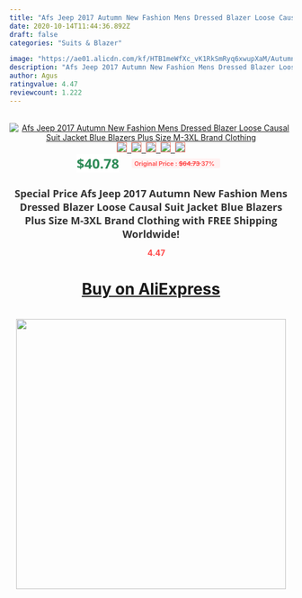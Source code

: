 ```yaml
---
title: "Afs Jeep 2017 Autumn New Fashion Mens Dressed Blazer Loose Causal Suit Jacket Blue Blazers Plus Size M-3XL Brand Clothing"
date: 2020-10-14T11:44:36.892Z
draft: false
categories: "Suits & Blazer"

image: "https://ae01.alicdn.com/kf/HTB1meWfXc_vK1RkSmRyq6xwupXaM/Autumn-Winter-New-Fashion-Dress-Suit-Blazer-Men-Smart-Casual-Blazer-Suit-Jacket-Office-Wedding-Work.jpg"
description: "Afs Jeep 2017 Autumn New Fashion Mens Dressed Blazer Loose Causal Suit Jacket Blue Blazers Plus Size M-3XL Brand Clothing"
author: Agus
ratingvalue: 4.47
reviewcount: 1.222
---
```

<br>
<div style="text-align: center;">
<a href="https://s.click.aliexpress.com/e/_AmaDSH" target="_blank" rel="nofollow noopener noreferrer"><img alt="Afs Jeep 2017 Autumn New Fashion Mens Dressed Blazer Loose Causal Suit Jacket Blue Blazers Plus Size M-3XL Brand Clothing" class="magnifier-image" src="https://ae01.alicdn.com/kf/HTB1meWfXc_vK1RkSmRyq6xwupXaM/Autumn-Winter-New-Fashion-Dress-Suit-Blazer-Men-Smart-Casual-Blazer-Suit-Jacket-Office-Wedding-Work.jpg_640x640.jpg">
<br>
<img style="border:1px solid salmon" src="https://ae01.alicdn.com/kf/HTB1meWfXc_vK1RkSmRyq6xwupXaM/Autumn-Winter-New-Fashion-Dress-Suit-Blazer-Men-Smart-Casual-Blazer-Suit-Jacket-Office-Wedding-Work.jpg_120x120.jpg">&nbsp;&nbsp;<img style="border:1px solid salmon" src="https://ae01.alicdn.com/kf/HTB1xYWgXjnuK1RkSmFPq6AuzFXaK/Autumn-Winter-New-Fashion-Dress-Suit-Blazer-Men-Smart-Casual-Blazer-Suit-Jacket-Office-Wedding-Work.jpg_120x120.jpg">&nbsp;&nbsp;<img style="border:1px solid salmon" src="https://ae01.alicdn.com/kf/HTB1kPZebmzqK1RjSZFjq6zlCFXat/Autumn-Winter-New-Fashion-Dress-Suit-Blazer-Men-Smart-Casual-Blazer-Suit-Jacket-Office-Wedding-Work.jpg_120x120.jpg">&nbsp;&nbsp;<img style="border:1px solid salmon" src="https://ae01.alicdn.com/kf/HTB1hw1fXk95K1Rjt_Xoq6zeepXam/Autumn-Winter-New-Fashion-Dress-Suit-Blazer-Men-Smart-Casual-Blazer-Suit-Jacket-Office-Wedding-Work.jpg_120x120.jpg">&nbsp;&nbsp;<img style="border:1px solid salmon" src="https://ae01.alicdn.com/kf/HTB1nmefXfvsK1Rjy0Fiq6zwtXXab/Autumn-Winter-New-Fashion-Dress-Suit-Blazer-Men-Smart-Casual-Blazer-Suit-Jacket-Office-Wedding-Work.jpg_120x120.jpg"></a></div><br0>
<div style="text-align: center;"><span style="background-color: white; border: 0px; box-sizing: border-box; color: seagreen; display: inline-block; font-family: &quot;open sans&quot; , &quot;arial&quot; , &quot;helvetica&quot; , sans-serif , &quot;heiti&quot;; font-size: 24px; font-stretch: inherit; font-weight: 700; line-height: inherit; margin: 0px 10px 0px 0px; padding: 0px; vertical-align: middle;">$40.78 </span>
<span style="background: rgb(255 , 241 , 241); border-radius: 3px; border: 0px; box-sizing: border-box; color: #ff4747; display: inline-block; font-family: inherit; font-size: 12px; font-stretch: inherit; font-style: inherit; font-variant: inherit; font-weight: 600; line-height: inherit; margin: 0px; padding: 2px 5px; transform: scale(0.9); vertical-align: middle;">Original Price : <b style="text-decoration: line-through;">$64.73 </b> 37%&nbsp;&nbsp;</span></div>
<h1 style="color: #333333; display: inline-block; font-family: &quot;open sans&quot; , &quot;arial&quot; , &quot;helvetica&quot; , sans-serif , &quot;heiti&quot;; font-size: 18px; font-stretch: inherit; font-weight: 700; text-align: center;">Special Price Afs Jeep 2017 Autumn New Fashion Mens Dressed Blazer Loose Causal Suit Jacket Blue Blazers Plus Size M-3XL Brand Clothing with FREE Shipping Worldwide!</h1>
<div style="color: #ff4747; text-align: center;">
<img src="https://4.bp.blogspot.com/-M0ZcTcb-5uY/XleCXlxnR4I/AAAAAAAAAEc/OrjgMkXV1oMQFaCRZj5HQwOCBcu3w1FegCPcBGAYYCw/s1600/star.png" style="height: 15px;">&nbsp;<b>4.47</b></div>
<div class="button_cont" align="center"><a class="buynow_a" href="https://s.click.aliexpress.com/e/_AmaDSH" target="_blank" rel="nofollow noopener noreferrer"><H1>Buy on AliExpress</H1></a></div><br>
<div class="separator" style="clear: both; text-align: center;">
<img src="https://lh3.googleusercontent.com/-pTy5HemUv9M/XlePHvY0dAI/AAAAAAAAAE4/0nX5iRUoIWY8eMW9Dpxeirr157OZliDIgCLcBGAsYHQ/s1600/badge.gif" width="480">
</div>
